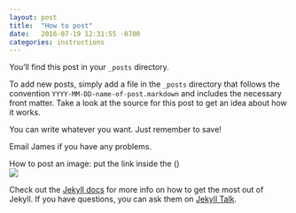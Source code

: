 ```yaml
---
layout: post
title:  "How to post"
date:   2016-07-19 12:31:55 -0700
categories: instructions
---
```

You’ll find this post in your `_posts` directory.

To add new posts, simply add a file in the `_posts` directory that follows the convention `YYYY-MM-DD-name-of-post.markdown` and includes the necessary front matter. Take a look at the source for this post to get an idea about how it works.

You can write whatever you want. Just remember to save!

Email James if you have any problems.

How to post an image:
put the link inside the () <br>
![](https://scontent.cdninstagram.com/t51.2885-15/s320x320/e35/1171998_1702669436641524_1479867884_n.jpg?ig_cache_key=MTIwMzE4OTI4NzU2ODMwNzMwNA%3D%3D.2)


Check out the [Jekyll docs][jekyll-docs] for more info on how to get the most out of Jekyll. If you have questions, you can ask them on [Jekyll Talk][jekyll-talk].

[jekyll-docs]: http://jekyllrb.com/docs/home
[jekyll-gh]:   https://github.com/jekyll/jekyll
[jekyll-talk]: https://talk.jekyllrb.com/